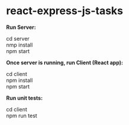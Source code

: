 # react-express-js-tasks

**Run Server:**

cd server  
nmp install  
npm start 

**Once server is running, run Client (React app):**

cd client  
npm install  
npm start 

**Run unit tests:**

cd client  
npm run test
